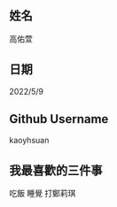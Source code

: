姓名
----
高佑萱

日期
----
2022/5/9

Github Username
---------------
kaoyhsuan

我最喜歡的三件事
---------------
吃飯 睡覺 打鄭莉琪